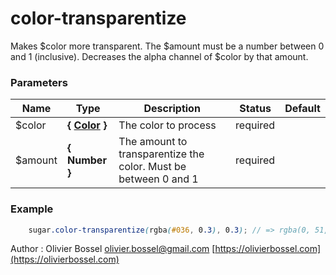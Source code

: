 # color-transparentize

<!-- @namespace: sugar.scss.color.color-transparentize -->

Makes $color more transparent.
The $amount must be a number between 0 and 1 (inclusive). Decreases the alpha channel of $color by that amount.



### Parameters
Name  |  Type  |  Description  |  Status  |  Default
------------  |  ------------  |  ------------  |  ------------  |  ------------
$color  |  **{ [Color](http://www.sass-lang.com/documentation/file.SASS_REFERENCE.html#colors) }**  |  The color to process  |  required  |
$amount  |  **{ Number }**  |  The amount to transparentize the color. Must be between 0 and 1  |  required  |

### Example
```scss
	sugar.color-transparentize(rgba(#036, 0.3), 0.3); // => rgba(0, 51, 102, 0)
```
Author : Olivier Bossel [olivier.bossel@gmail.com](mailto:olivier.bossel@gmail.com) [https://olivierbossel.com](https://olivierbossel.com)